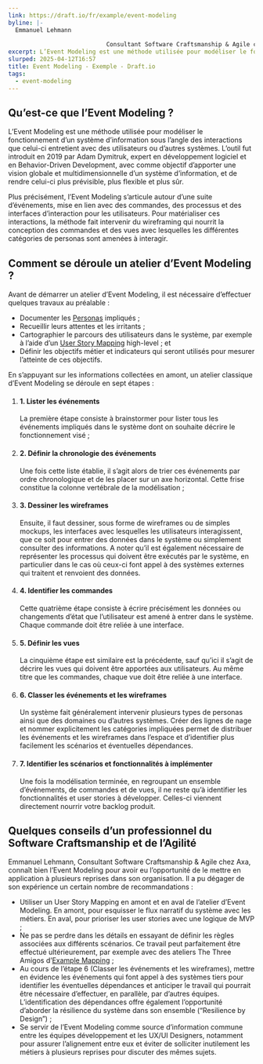 ```yaml
---
link: https://draft.io/fr/example/event-modeling
byline: |-
  Emmanuel Lehmann
  						
  							Consultant Software Craftsmanship & Agile chez Axa
excerpt: L’Event Modeling est une méthode utilisée pour modéliser le fonctionnement d’un système d’information sous l’angle des interactions.
slurped: 2025-04-12T16:57
title: Event Modeling - Exemple - Draft.io
tags:
  - event-modeling
---
```


## Qu’est-ce que l’Event Modeling ?

L’Event Modeling est une méthode utilisée pour modéliser le fonctionnement d’un système d’information sous l’angle des interactions que celui-ci entretient avec des utilisateurs ou d’autres systèmes. L’outil fut introduit en 2019 par Adam Dymitruk, expert en développement logiciel et en Behavior-Driven Development, avec comme objectif d’apporter une vision globale et multidimensionnelle d’un système d’information, et de rendre celui-ci plus prévisible, plus flexible et plus sûr.

Plus précisément, l’Event Modeling s’articule autour d’une suite d’événements, mise en lien avec des commandes, des processus et des interfaces d’interaction pour les utilisateurs. Pour matérialiser ces interactions, la méthode fait intervenir du wireframing qui nourrit la conception des commandes et des vues avec lesquelles les différentes catégories de personas sont amenées à interagir.

## Comment se déroule un atelier d’Event Modeling ?

Avant de démarrer un atelier d’Event Modeling, il est nécessaire d’effectuer quelques travaux au préalable :

- Documenter les [Personas](https://draft.io/fr/example/persona) impliqués ;
- Recueillir leurs attentes et les irritants ;
- Cartographier le parcours des utilisateurs dans le système, par exemple à l’aide d’un [User Story Mapping](https://draft.io/fr/example/user-story-mapping) high-level ; et
- Définir les objectifs métier et indicateurs qui seront utilisés pour mesurer l’atteinte de ces objectifs.

En s’appuyant sur les informations collectées en amont, un atelier classique d’Event Modeling se déroule en sept étapes :

1. #### 1. Lister les événements
    
    La première étape consiste à brainstormer pour lister tous les événements impliqués dans le système dont on souhaite décrire le fonctionnement visé ;
    
2. #### 2. Définir la chronologie des événements
    
    Une fois cette liste établie, il s’agit alors de trier ces événements par ordre chronologique et de les placer sur un axe horizontal. Cette frise constitue la colonne vertébrale de la modélisation ;
    
3. #### 3. Dessiner les wireframes
    
    Ensuite, il faut dessiner, sous forme de wireframes ou de simples mockups, les interfaces avec lesquelles les utilisateurs interagissent, que ce soit pour entrer des données dans le système ou simplement consulter des informations. A noter qu’il est également nécessaire de représenter les processus qui doivent être exécutés par le système, en particulier dans le cas où ceux-ci font appel à des systèmes externes qui traitent et renvoient des données.
    
4. #### 4. Identifier les commandes
    
    Cette quatrième étape consiste à écrire précisément les données ou changements d’état que l’utilisateur est amené à entrer dans le système. Chaque commande doit être reliée à une interface.
    
5. #### 5. Définir les vues
    
    La cinquième étape est similaire est la précédente, sauf qu’ici il s’agit de décrire les vues qui doivent être apportées aux utilisateurs. Au même titre que les commandes, chaque vue doit être reliée à une interface.
    
6. #### 6. Classer les événements et les wireframes
    
    Un système fait généralement intervenir plusieurs types de personas ainsi que des domaines ou d’autres systèmes. Créer des lignes de nage et nommer explicitement les catégories impliquées permet de distribuer les événements et les wireframes dans l’espace et d’identifier plus facilement les scénarios et éventuelles dépendances.
    
7. #### 7. Identifier les scénarios et fonctionnalités à implémenter
    
    Une fois la modélisation terminée, en regroupant un ensemble d’événements, de commandes et de vues, il ne reste qu’à identifier les fonctionnalités et user stories à développer. Celles-ci viennent directement nourrir votre backlog produit.
    

## Quelques conseils d’un professionnel du Software Craftsmanship et de l’Agilité

Emmanuel Lehmann, Consultant Software Craftsmanship & Agile chez Axa, connaît bien l’Event Modeling pour avoir eu l’opportunité de le mettre en application à plusieurs reprises dans son organisation. Il a pu dégager de son expérience un certain nombre de recommandations :

- Utiliser un User Story Mapping en amont et en aval de l’atelier d’Event Modeling. En amont, pour esquisser le flux narratif du système avec les métiers. En aval, pour prioriser les user stories avec une logique de MVP ;
- Ne pas se perdre dans les détails en essayant de définir les règles associées aux différents scénarios. Ce travail peut parfaitement être effectué ultérieurement, par exemple avec des ateliers The Three Amigos d’[Example Mapping](https://draft.io/fr/example/example-mapping) ;
- Au cours de l’étape 6 (Classer les événements et les wireframes), mettre en évidence les événements qui font appel à des systèmes tiers pour identifier les éventuelles dépendances et anticiper le travail qui pourrait être nécessaire d’effectuer, en parallèle, par d’autres équipes. L’identification des dépendances offre également l’opportunité d’aborder la résilience du système dans son ensemble (“Resilience by Design”) ;
- Se servir de l’Event Modeling comme source d’information commune entre les équipes développement et les UX/UI Designers, notamment pour assurer l’alignement entre eux et éviter de solliciter inutilement les métiers à plusieurs reprises pour discuter des mêmes sujets.